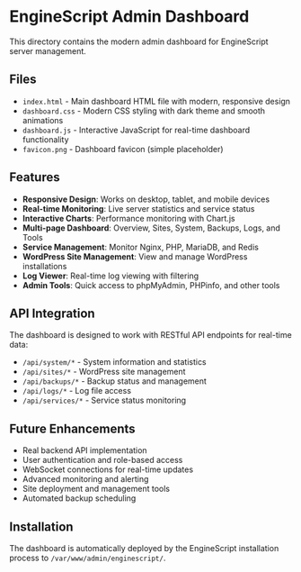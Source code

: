 # EngineScript Admin Dashboard

This directory contains the modern admin dashboard for EngineScript server management.

## Files

- `index.html` - Main dashboard HTML file with modern, responsive design
- `dashboard.css` - Modern CSS styling with dark theme and smooth animations
- `dashboard.js` - Interactive JavaScript for real-time dashboard functionality
- `favicon.png` - Dashboard favicon (simple placeholder)

## Features

- **Responsive Design**: Works on desktop, tablet, and mobile devices
- **Real-time Monitoring**: Live server statistics and service status
- **Interactive Charts**: Performance monitoring with Chart.js
- **Multi-page Dashboard**: Overview, Sites, System, Backups, Logs, and Tools
- **Service Management**: Monitor Nginx, PHP, MariaDB, and Redis
- **WordPress Site Management**: View and manage WordPress installations
- **Log Viewer**: Real-time log viewing with filtering
- **Admin Tools**: Quick access to phpMyAdmin, PHPinfo, and other tools

## API Integration

The dashboard is designed to work with RESTful API endpoints for real-time data:

- `/api/system/*` - System information and statistics
- `/api/sites/*` - WordPress site management
- `/api/backups/*` - Backup status and management
- `/api/logs/*` - Log file access
- `/api/services/*` - Service status monitoring

## Future Enhancements

- Real backend API implementation
- User authentication and role-based access
- WebSocket connections for real-time updates
- Advanced monitoring and alerting
- Site deployment and management tools
- Automated backup scheduling

## Installation

The dashboard is automatically deployed by the EngineScript installation process to `/var/www/admin/enginescript/`.
